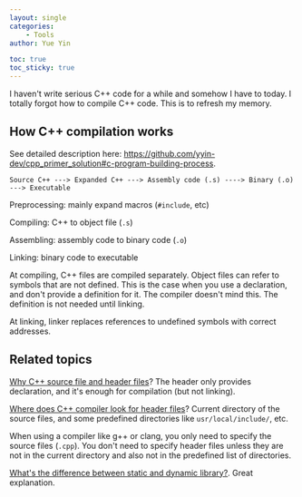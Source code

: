 ```yaml
---
layout: single
categories: 
    - Tools
author: Yue Yin

toc: true
toc_sticky: true
---
```


I haven't write serious C++ code for a while and somehow I have to today. I
totally forgot how to compile C++ code. This is to refresh my memory.

## How C++ compilation works

See detailed description here: https://github.com/yyin-dev/cpp_primer_solution#c-program-building-process.

```
Source C++ ---> Expanded C++ ---> Assembly code (.s) ----> Binary (.o) ---> Executable
```

Preprocessing: mainly expand macros (`#include`, etc)

Compiling: C++ to object file (`.s`)

Assembling: assembly code to binary code (`.o`)

Linking: binary code to executable


At compiling, C++ files are compiled separately. Object files can refer to symbols that are not defined. This is the case when you use a declaration, and don't provide a definition for it. The compiler doesn't mind this. The definition is not needed until linking.

At linking, linker replaces references to undefined symbols with correct addresses.

## Related topics

[Why C++ source file and header files](https://stackoverflow.com/q/333889/9057530)? The header only provides declaration, and it's enough for compilation (but not linking).

[Where does C++ compiler look for header files](https://stackoverflow.com/questions/344317/where-does-gcc-look-for-c-and-c-header-files)? Current directory of the source files, and some predefined directories like `usr/local/include/`, etc.

When using a compiler like g++ or clang, you only need to specify the source files (`.cpp`). You don't need to specify header files unless they are not in the current directory and also not in the predefined list of directories.

[What's the difference between static and dynamic library?](https://domiyanyue.medium.com/c-development-tutorial-4-static-and-dynamic-libraries-7b537656163e). Great explanation.
